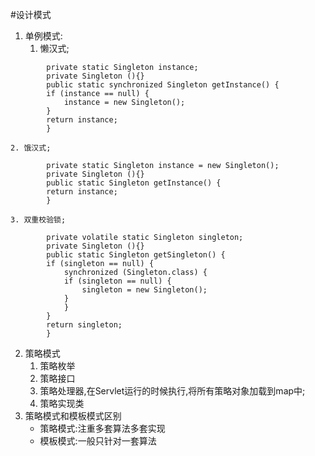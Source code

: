 #设计模式
1. 单例模式:
    1. 懒汉式;

```
	    private static Singleton instance;  
	    private Singleton (){}  
	    public static synchronized Singleton getInstance() {  
	    if (instance == null) {  
	        instance = new Singleton();  
	    }  
	    return instance;  
	    } 
```
	2. 饿汉式;
```
		private static Singleton instance = new Singleton();  
	    private Singleton (){}  
	    public static Singleton getInstance() {  
	    return instance;  
	    }
```
	3. 双重校验锁;
```
		private volatile static Singleton singleton;  
	    private Singleton (){}  
	    public static Singleton getSingleton() {  
	    if (singleton == null) {  
	        synchronized (Singleton.class) {  
	        if (singleton == null) {  
	            singleton = new Singleton();  
	        }  
	        }  
	    }  
	    return singleton;  
	    }  
```
2. 策略模式
    1. 策略枚举
    2. 策略接口
    3. 策略处理器,在Servlet运行的时候执行,将所有策略对象加载到map中;
    4. 策略实现类
3. 策略模式和模板模式区别
    - 策略模式:注重多套算法多套实现
    - 模板模式:一般只针对一套算法
